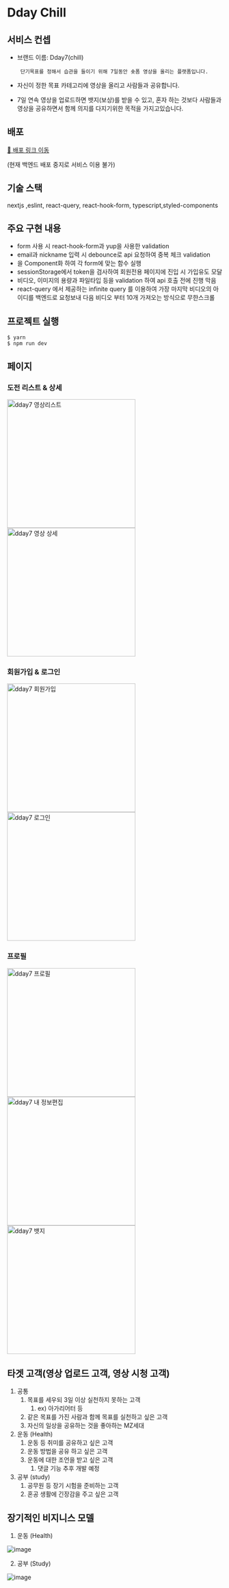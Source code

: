 # Dday Chill

## **서비스 컨셉**

- 브랜드 이름: Dday7(chill)

       단기목표를 정해서 습관을 들이기 위해 7일동안 숏폼 영상을 올리는 플랫폼입니다.

- 자신이 정한 목표 카테고리에 영상을 올리고 사람들과 공유합니다.
- 7일 연속 영상을 업로드하면 뱃지(보상)를 받을 수 있고, 혼자 하는 것보다 사람들과 영상을 공유하면서 함께 의지를 다지기위한 목적을 가지고있습니다.

## 배포

[🔗 배포 링크 이동](https://dday7.vercel.app/)

(현재 백엔드 배포 중지로 서비스 이용 불가)

## 기술 스택

nextjs ,eslint, react-query, react-hook-form, typescript,styled-components

## 주요 구현 내용

- form 사용 시 react-hook-form과 yup을 사용한 validation
- email과 nickname 입력 시 debounce로 api 요청하여 중복 체크 validation
- <FormInput />을 Component화 하여 각 form에 맞는 함수 실행
- sessionStorage에서 token을 검사하여 회원전용 페이지에 진입 시 가입유도 모달
- 비디오, 이미지의 용량과 파일타입 등을 validation 하여 api 호출 전에 진행 막음
- react-query 에서 제공하는 infinite query 를 이용하여 가장 마지막 비디오의 아이디를 백엔드로 요청보내 다음 비디오 부터 10개 가져오는 방식으로 무한스크롤

## 프로젝트 실행

```
$ yarn
$ npm run dev
```

## 페이지

### 도전 리스트 & 상세

<div>
<img width="300" alt="dday7 영상리스트" src="https://user-images.githubusercontent.com/88178866/232329884-e1c92f5f-6de9-4edf-b807-d3b066801961.png">
<img width="300" alt="dday7 영상 상세" src="https://user-images.githubusercontent.com/88178866/232329946-3179a163-f4d2-4480-8374-b940feba7c6d.png">
</div>

### 회원가입 & 로그인

<div>
<img width="300" alt="dday7 회원가입" src="https://user-images.githubusercontent.com/88178866/232329923-bcf3b44e-bfd5-4ec7-ba61-229bf3ca7dbe.png">
<img width="300" alt="dday7 로그인" src="https://user-images.githubusercontent.com/88178866/232329930-e4923b3a-9a7f-41b2-8e28-813d4f0e9da5.png">
</div>

### 프로필

<div>
<img width="300" alt="dday7 프로필" src="https://user-images.githubusercontent.com/88178866/232330019-00def896-2f86-4fd2-bb21-e16c41b1870d.png">
<img width="300" alt="dday7 내 정보편집" src="https://user-images.githubusercontent.com/88178866/232329936-a0b618a2-8578-4058-bfdc-26102600a357.png">
<img width="300" alt="dday7 뱃지" src="https://user-images.githubusercontent.com/88178866/232329938-c2c3d3da-cedb-47e4-a683-96c3c9720406.png">
</div>

## 타겟 고객(영상 업로드 고객, 영상 시청 고객)

1. 공통
   1. 목표를 세우되 3일 이상 실천하지 못하는 고객
      1. ex) 아가리어터 등
   2. 같은 목표를 가진 사람과 함께 목표를 실천하고 싶은 고객
   3. 자신의 일상을 공유하는 것을 좋아하는 MZ세대
2. 운동 (Health)
   1. 운동 등 취미를 공유하고 싶은 고객
   2. 운동 방법을 공유 하고 싶은 고객
   3. 운동에 대한 조언을 받고 싶은 고객
      1. 댓글 기능 추후 개발 예정
3. 공부 (study)
   1. 공무원 등 장기 시험을 준비하는 고객
   2. 혼공 생활에 긴장감을 주고 싶은 고객

## 장기적인 비지니스 모델

1. 운동 (Health)

![image](https://user-images.githubusercontent.com/88178866/232328099-7ad7d036-0101-4289-b7f8-656342df5c58.png)

2. 공부 (Study)

![image](https://user-images.githubusercontent.com/88178866/232328109-8296f97a-154f-440e-ac7b-cd1ec9f32463.png)
